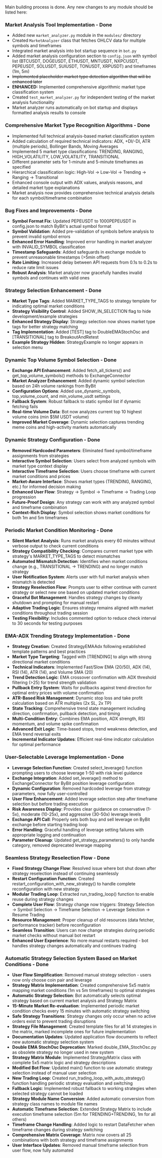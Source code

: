 Main building process is done. Any new changes to any module should be listed here:

### Market Analysis Tool Implementation - Done
- Added new `market_analyzer.py` module in the `modules/` directory
- Created `MarketAnalyzer` class that fetches OHLCV data for multiple symbols and timeframes
- Integrated market analysis into bot startup sequence in `bot.py`
- Added market analysis configuration section to `config.json` with symbol list (BTCUSDT, DOGEUSDT, ETHUSDT, MNTUSDT, NXPCUSDT, PEPEUSDT, SOLUSDT, SUIUSDT, TONUSDT, XRPUSDT) and timeframes (1m, 5m)
- ~~Implemented placeholder market type detection algorithm that will be enhanced later~~
- **ENHANCED:** Implemented comprehensive algorithmic market type classification system
- Created `test_market_analyzer.py` for independent testing of the market analysis functionality
- Market analyzer runs automatically on bot startup and displays formatted analysis results to console

### Comprehensive Market Type Recognition Algorithms - Done
- Implemented full technical analysis-based market classification system
- Added calculation of required technical indicators: ADX, +DI/-DI, ATR (multiple periods), Bollinger Bands, Moving Averages
- Implemented 5 market type classifications: TRENDING, RANGING, HIGH_VOLATILITY, LOW_VOLATILITY, TRANSITIONAL
- Different parameter sets for 1-minute and 5-minute timeframes as specified
- Hierarchical classification logic: High-Vol → Low-Vol → Trending → Ranging → Transitional
- Enhanced console output with ADX values, analysis reasons, and detailed market type explanations
- Market analysis now provides comprehensive technical analysis details for each symbol/timeframe combination

### Bug Fixes and Improvements - Done
- **Symbol Format Fix**: Updated PEPEUSDT to 1000PEPEUSDT in config.json to match ByBit's actual symbol format
- **Symbol Validation**: Added pre-validation of symbols before analysis to prevent invalid symbol errors
- **Enhanced Error Handling**: Improved error handling in market analyzer with INVALID_SYMBOL classification
- **Timestamp Safeguards**: Added safeguards in exchange module to prevent unreasonable timestamps (>5min offset)
- **Rate Limiting**: Increased delay between API requests from 0.1s to 0.2s to reduce rate limit issues
- **Robust Analysis**: Market analyzer now gracefully handles invalid symbols and continues with valid ones

### Strategy Selection Enhancement - Done
- **Market Type Tags**: Added MARKET_TYPE_TAGS to strategy template for indicating optimal market conditions
- **Strategy Visibility Control**: Added SHOW_IN_SELECTION flag to hide development/example strategies
- **Enhanced Strategy Display**: Strategy selection now shows market type tags for better strategy matching
- **Tag Implementation**: Added [TEST] tag to DoubleEMAStochOsc and [TRANSITIONAL] tag to BreakoutAndRetest
- **Example Strategy Hidden**: StrategyExample no longer appears in selection menu

### Dynamic Top Volume Symbol Selection - Done
- **Exchange API Enhancement**: Added fetch_all_tickers() and get_top_volume_symbols() methods to ExchangeConnector
- **Market Analyzer Enhancement**: Added dynamic symbol selection based on 24h volume rankings from ByBit
- **Configuration Options**: Added use_dynamic_symbols, top_volume_count, and min_volume_usdt settings
- **Fallback System**: Robust fallback to static symbol list if dynamic fetching fails
- **Real-time Volume Data**: Bot now analyzes current top 10 highest volume coins (min $5M USDT volume)
- **Improved Market Coverage**: Dynamic selection captures trending meme coins and high-activity markets automatically

### Dynamic Strategy Configuration - Done
- **Removed Hardcoded Parameters**: Eliminated fixed symbol/timeframe assignments from strategies
- **Interactive Symbol Selection**: Users select from analyzed symbols with market type context display
- **Interactive Timeframe Selection**: Users choose timeframe with current market conditions and prices
- **Market-Aware Interface**: Shows market types (TRENDING, RANGING, etc.) for informed decision making
- **Enhanced User Flow**: Strategy → Symbol → Timeframe → Trading Loop progression
- **Future-Proof Design**: Any strategy can work with any analyzed symbol and timeframe combination
- **Context-Rich Display**: Symbol selection shows market conditions for both 1m and 5m timeframes

### Periodic Market Condition Monitoring - Done
- **Silent Market Analysis**: Runs market analysis every 60 minutes without verbose output to check current conditions
- **Strategy Compatibility Checking**: Compares current market type with strategy's MARKET_TYPE_TAGS to detect mismatches
- **Automated Mismatch Detection**: Identifies when market conditions change (e.g., TRANSITIONAL → TRENDING) and no longer match strategy
- **User Notification System**: Alerts user with full market analysis when mismatch is detected
- **Strategy Reselection Flow**: Prompts user to either continue with current strategy or select new one based on updated market conditions
- **Graceful Bot Management**: Handles strategy changes by cleanly shutdown and prompting for manual restart
- **Adaptive Trading Logic**: Ensures strategy remains aligned with market conditions throughout trading session
- **Testing Flexibility**: Includes commented option to reduce check interval to 30 seconds for testing purposes

### EMA-ADX Trending Strategy Implementation - Done
- **Strategy Creation**: Created StrategyEMAAdx following established template patterns and best practices
- **Market Type Targeting**: Tagged with [TRENDING] to align with strong directional market conditions
- **Technical Indicators**: Implemented Fast/Slow EMA (20/50), ADX (14), RSI (14), ATR (14), and Volume SMA (20)
- **Trend Detection Logic**: EMA crossover confirmation with ADX threshold filtering (>25) for trend strength validation
- **Pullback Entry System**: Waits for pullbacks against trend direction for optimal entry prices with volume confirmation
- **ATR-Based Risk Management**: Dynamic stop loss and take profit calculation based on ATR multiples (2x SL, 2x TP)
- **State Tracking**: Comprehensive trend state management including direction, confirmation, pullback detection, and timing
- **Multi-Condition Entry**: Combines EMA position, ADX strength, RSI momentum, and volume spike confirmation
- **Advanced Exit Logic**: Time-based stops, trend weakness detection, and EMA trend reversal exits
- **Incremental Indicator Updates**: Efficient real-time indicator calculation for optimal performance

### User-Selectable Leverage Implementation - Done
- **Leverage Selection Function**: Created select_leverage() function prompting users to choose leverage 1-50 with risk level guidance
- **Exchange Integration**: Added set_leverage() method to ExchangeConnector for ByBit position leverage configuration
- **Dynamic Configuration**: Removed hardcoded leverage from strategy parameters, now fully user-controlled
- **User Flow Enhancement**: Added leverage selection step after timeframe selection but before trading execution
- **Risk Awareness Display**: Provides clear guidance on conservative (1-5x), moderate (10-25x), and aggressive (30-50x) leverage levels
- **Exchange API Call**: Properly sets both buy and sell leverage on ByBit exchange before starting trading loop
- **Error Handling**: Graceful handling of leverage setting failures with appropriate logging and continuation
- **Parameter Cleanup**: Updated get_strategy_parameters() to only handle category, removed deprecated leverage mapping

### Seamless Strategy Reselection Flow - Done
- **Fixed Strategy Change Flow**: Resolved issue where bot shut down after strategy reselection instead of continuing seamlessly
- **Restart Configuration Function**: Created restart_configuration_with_new_strategy() to handle complete reconfiguration with new strategy
- **Modular Trading Loop**: Extracted run_trading_loop() function to enable reuse during strategy changes
- **Complete User Flow**: Strategy change now triggers: Strategy Selection → Symbol Selection → Timeframe Selection → Leverage Selection → Resume Trading
- **Resource Management**: Proper cleanup of old resources (data fetcher, performance tracker) before reconfiguration
- **Seamless Transition**: Users can now change strategies during periodic market checks without manual bot restart
- **Enhanced User Experience**: No more manual restarts required - bot handles strategy changes automatically and continues trading

### Automatic Strategy Selection System Based on Market Conditions - Done
- **User Flow Simplification**: Removed manual strategy selection - users now only choose coin pair and leverage
- **Strategy Matrix Implementation**: Created comprehensive 5x5 matrix mapping market conditions (1m vs 5m timeframes) to optimal strategies
- **Automatic Strategy Selection**: Bot automatically selects optimal strategy based on current market analysis and Strategy Matrix
- **15-Minute Market Re-evaluation**: Implemented periodic market condition checks every 15 minutes with automatic strategy switching
- **Safe Strategy Transitions**: Strategy changes only occur when no active orders exist to prevent trading disruptions
- **Strategy File Management**: Created template files for all 14 strategies in the matrix, marked incomplete ones for future implementation
- **Documentation Updates**: Updated application flow documents to reflect new automatic strategy selection system
- **Double EMA StochOsc Deprecation**: Marked double_EMA_StochOsc.py as obsolete strategy no longer used in new system
- **Strategy Matrix Module**: Implemented StrategyMatrix class with complete 5x5 matrix logic and strategy descriptions
- **Modified Bot Flow**: Updated main() function to use automatic strategy selection instead of manual user selection
- **New Trading Loop**: Created run_trading_loop_with_auto_strategy() function handling periodic strategy evaluation and switching
- **Fallback Logic**: Implemented robust fallback to working strategies when selected strategy cannot be loaded
- **Strategy Module Name Conversion**: Added automatic conversion from strategy class names to module file names
- **Automatic Timeframe Selection**: Extended Strategy Matrix to include execution timeframe selection (5m for TRENDING+TRENDING, 1m for all others)
- **Timeframe Change Handling**: Added logic to restart DataFetcher when timeframe changes during strategy switching
- **Comprehensive Matrix Coverage**: Matrix now covers all 25 combinations with both strategy and timeframe assignments
- **User Interface Updates**: Removed manual timeframe selection from user flow, now fully automated